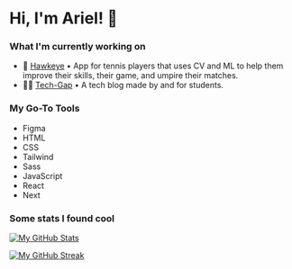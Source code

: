 # Hi, I'm Ariel! 👋

### What I'm currently working on

- 🦅 [Hawkeye](https://github.com/GuidoZyl/Hawkeye) • App for tennis players that uses CV and ML to help them improve their skills, their game, and umpire their matches.
- 👨‍💻 [Tech-Gap](https://github.com/ArielAlzogarayFlores/tech-gap-blog) • A tech blog made by and for students. 

### My Go-To Tools

- Figma
- HTML
- CSS
- Tailwind
- Sass
- JavaScript
- React
- Next

### Some stats I found cool

[![My GitHub Stats](https://github-readme-stats.vercel.app/api?username=ArielAlzogarayFlores&count_private=true&show_icons=true&theme=transparent)](https://github.com/ArielAlzogarayFlores)

[![My GitHub Streak](https://github-readme-streak-stats.herokuapp.com?user=ArielAlzogarayFlores&theme=transparent)](https://git.io/streak-stats)

